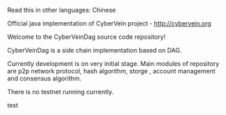 Read this in other languages: Chinese

Official java implementation of CyberVein project - http://cybervein.org

Welcome to the CyberVeinDag source code repository!

CyberVeinDag is a side chain implementation based on DAG.

Currently development is on very initial stage. Main modules of repository are p2p network protocol, hash algorithm, storge , account management and consensus algorithm.

There is no testnet running currently.

test
